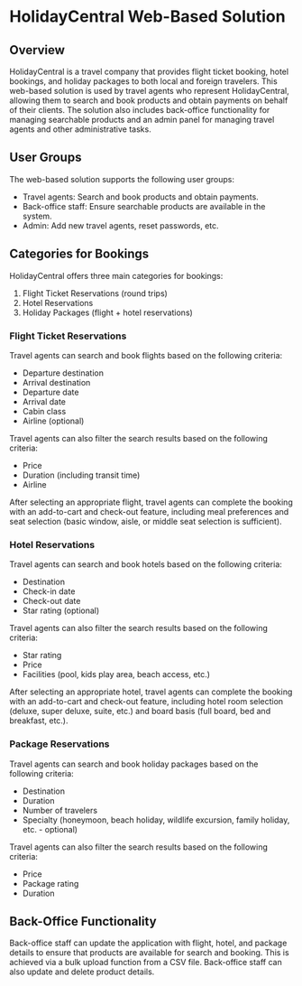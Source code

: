 # HolidayCentral Web-Based Solution

## Overview

HolidayCentral is a travel company that provides flight ticket booking, hotel bookings, and holiday packages to both local and foreign travelers. This web-based solution is used by travel agents who represent HolidayCentral, allowing them to search and book products and obtain payments on behalf of their clients. The solution also includes back-office functionality for managing searchable products and an admin panel for managing travel agents and other administrative tasks.

## User Groups

The web-based solution supports the following user groups:

- Travel agents: Search and book products and obtain payments.
- Back-office staff: Ensure searchable products are available in the system.
- Admin: Add new travel agents, reset passwords, etc.

## Categories for Bookings

HolidayCentral offers three main categories for bookings:

1. Flight Ticket Reservations (round trips)
2. Hotel Reservations
3. Holiday Packages (flight + hotel reservations)

### Flight Ticket Reservations

Travel agents can search and book flights based on the following criteria:

- Departure destination
- Arrival destination
- Departure date
- Arrival date
- Cabin class
- Airline (optional)

Travel agents can also filter the search results based on the following criteria:

- Price
- Duration (including transit time)
- Airline

After selecting an appropriate flight, travel agents can complete the booking with an add-to-cart and check-out feature, including meal preferences and seat selection (basic window, aisle, or middle seat selection is sufficient).

### Hotel Reservations

Travel agents can search and book hotels based on the following criteria:

- Destination
- Check-in date
- Check-out date
- Star rating (optional)

Travel agents can also filter the search results based on the following criteria:

- Star rating
- Price
- Facilities (pool, kids play area, beach access, etc.)

After selecting an appropriate hotel, travel agents can complete the booking with an add-to-cart and check-out feature, including hotel room selection (deluxe, super deluxe, suite, etc.) and board basis (full board, bed and breakfast, etc.).

### Package Reservations

Travel agents can search and book holiday packages based on the following criteria:

- Destination
- Duration
- Number of travelers
- Specialty (honeymoon, beach holiday, wildlife excursion, family holiday, etc. - optional)

Travel agents can also filter the search results based on the following criteria:

- Price
- Package rating
- Duration

## Back-Office Functionality

Back-office staff can update the application with flight, hotel, and package details to ensure that products are available for search and booking. This is achieved via a bulk upload function from a CSV file. Back-office staff can also update and delete product details.
